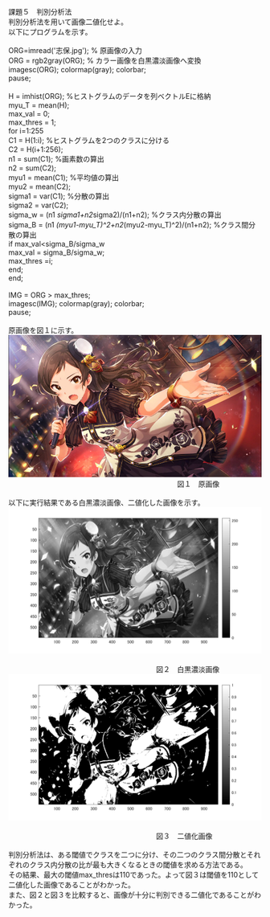 課題５　判別分析法<br>
判別分析法を用いて画像二値化せよ。<br>
以下にプログラムを示す。<br>
<br>
ORG=imread('志保.jpg'); % 原画像の入力<br>
ORG = rgb2gray(ORG); % カラー画像を白黒濃淡画像へ変換<br>
imagesc(ORG); colormap(gray); colorbar;<br>
pause;<br>
<br>
H = imhist(ORG); %ヒストグラムのデータを列ベクトルEに格納<br>
myu_T = mean(H);<br>
max_val = 0;<br>
max_thres = 1;<br>
for i=1:255<br>
C1 = H(1:i); %ヒストグラムを2つのクラスに分ける<br>
C2 = H(i+1:256);<br>
n1 = sum(C1); %画素数の算出<br>
n2 = sum(C2);<br>
myu1 = mean(C1); %平均値の算出<br>
myu2 = mean(C2);<br>
sigma1 = var(C1); %分散の算出<br>
sigma2 = var(C2);<br>
sigma_w = (n1 *sigma1+n2*sigma2)/(n1+n2); %クラス内分散の算出<br>
sigma_B = (n1 *(myu1-myu_T)^2+n2*(myu2-myu_T)^2)/(n1+n2); %クラス間分散の算出<br>
if max_val<sigma_B/sigma_w<br>
max_val = sigma_B/sigma_w;<br>
max_thres =i;<br>
end;<br>
end;<br>
<br>
IMG = ORG > max_thres;<br>
imagesc(IMG); colormap(gray); colorbar;<br>
pause;<br>
<br>
原画像を図１に示す。<br>
![原画像](https://github.com/Tomoyuki-Soma/lecture_image_processing/blob/master/kadai5/志保.jpg)<br> 
　　　　　　　　　　　　　　　　　　　　　　　　図１　原画像<br>
<br>
以下に実行結果である白黒濃淡画像、二値化した画像を示す。
![原画像](https://github.com/Tomoyuki-Soma/lecture_image_processing/blob/master/kadai5/Image0.png)<br>  
　　　　　　　　　　　　　　　　　　　　　図２　白黒濃淡画像<br>
![原画像](https://github.com/Tomoyuki-Soma/lecture_image_processing/blob/master/kadai5/Image1.png)<br>  
　　　　　　　　　　　　　　　　　　　　　図３　二値化画像<br>
<br>
判別分析法は、ある閾値でクラスを二つに分け、その二つのクラス間分散とそれぞれのクラス内分散の比が最も大きくなるときの閾値を求める方法である。<br>
その結果、最大の閾値max_thresは110であった。よって図３は閾値を110として二値化した画像であることがわかった。<br>
また、図２と図３を比較すると、画像が十分に判別できる二値化であることがわかった。<br>


